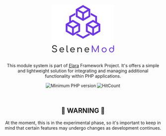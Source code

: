 <div align="center">
  <img src="https://raw.githubusercontent.com/darkmatter1971/selene-mod/main/media/SeleneMod.png" alt="Logo">
</div>

<br>

<div align="center">
  <p>This module system is part of <a href="https://github.com/darkmatter1971/elara">Elara</a> Framework Project. It's offers a simple and lightweight solution for integrating and managing additional functionality within PHP applications.</p>
  
  <p>
    <img src="https://img.shields.io/badge/min%20php-%20v8.1-8892BF.svg?style=flat" alt="Minimum PHP version">
    <img src="http://hits.dwyl.com/darkmatter1971/selene-mod.svg" alt="HitCount">
  </p>
</div>

<br>

<div align="center">
  <h2>🚧 WARNING 🚧</h2>
  <p>At the moment, this is in the experimental phase, so it's important to keep in mind that certain features may undergo changes as development continues.</p>
</div>

